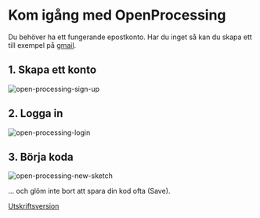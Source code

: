 # Kom igång med OpenProcessing

Du behöver ha ett fungerande epostkonto. Har du inget så kan du skapa ett till exempel på [gmail](htts://gmail.com).

## 1. Skapa ett konto

![open-processing-sign-up](https://cloud.githubusercontent.com/assets/4598641/17587852/2b70975a-5fcb-11e6-9c72-70bdd12722f4.png)

## 2. Logga in
![open-processing-login](https://cloud.githubusercontent.com/assets/4598641/17587844/23ad75e2-5fcb-11e6-8a04-9e3e7c0c69f5.png)

## 3. Börja koda
![open-processing-new-sketch](https://cloud.githubusercontent.com/assets/4598641/17587857/2fb9aedc-5fcb-11e6-8756-5493ee14f6f1.png)

... och glöm inte bort att spara din kod ofta (Save).

[Utskriftsversion](https://gitprint.com/coderdojolund/Processing/edit/master/OpenProcessing.md)
